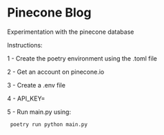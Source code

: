 # Pinecone Blog

Experimentation with the pinecone database

Instructions:

 1 - Create the poetry environment using the .toml file

 2 - Get an account on pinecone.io
 
 3 - Create a .env file 
 
 4 - API_KEY=<your api key>
 
 5 - Run main.py using: 
 
     poetry run python main.py
